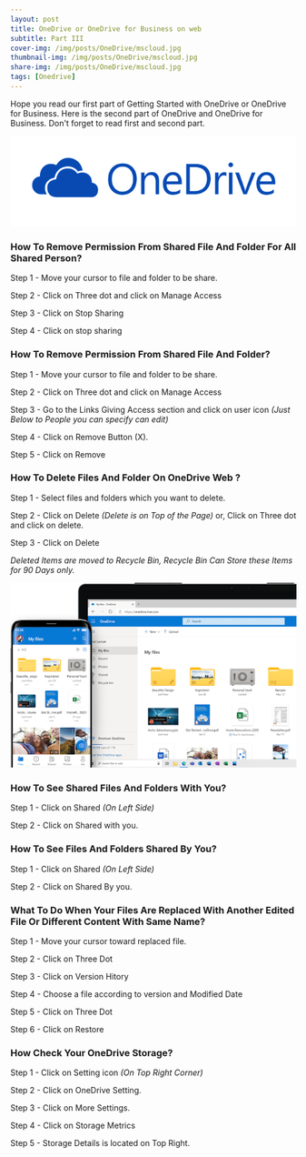 ```yaml
---
layout: post
title: OneDrive or OneDrive for Business on web
subtitle: Part III
cover-img: /img/posts/OneDrive/mscloud.jpg
thumbnail-img: /img/posts/OneDrive/mscloud.jpg
share-img: /img/posts/OneDrive/mscloud.jpg
tags: [Onedrive]
---
```

Hope you read our first part of Getting Started with OneDrive or OneDrive for Business. Here is the second part of OneDrive and OneDrive for Business. Don't forget to read first and second part.

![Onedrive](/img/posts/OneDrive/OneDrive-Logo.png)

### How To Remove Permission From Shared File And Folder For All Shared Person?

Step 1 - Move your cursor to file and folder to be share.

Step 2 - Click on Three dot and click on Manage Access

Step 3 - Click on Stop Sharing

Step 4 - Click on stop sharing

### How To Remove Permission From Shared File And Folder?

Step 1 - Move your cursor to file and folder to be share.

Step 2 - Click on Three dot and click on Manage Access

Step 3 - Go to the Links Giving Access section and click on user icon _(Just Below to People you can specify can edit)_

Step 4 - Click on Remove Button (X).

Step 5 - Click on Remove

### How To Delete Files And Folder On OneDrive Web ?

Step 1 - Select files and folders which you want to delete.

Step 2 - Click on Delete _(Delete is on Top of the Page)_ or, Click on Three dot and click on delete.

Step 3 - Click on Delete

_Deleted Items are moved to Recycle Bin, Recycle Bin Can Store these Items for 90 Days only._

![Onedrive](/img/posts/OneDrive/Onedriveimage.png)

### How To See Shared Files And Folders With You?

Step 1 - Click on Shared _(On Left Side)_

Step 2 - Click on Shared with you.

### How To See Files And Folders Shared By You?

Step 1 - Click on Shared _(On Left Side)_

Step 2 - Click on Shared By you.

### What To Do When Your Files Are Replaced With Another Edited File Or Different Content With Same Name?

Step 1 - Move your cursor toward replaced file.

Step 2 - Click on Three Dot

Step 3 - Click on Version Hitory

Step 4 - Choose a file according to version and Modified Date

Step 5 - Click on Three Dot

Step 6 - Click on Restore

### How Check Your OneDrive Storage?

Step 1 - Click on Setting icon _(On Top Right Corner)_

Step 2 - Click on OneDrive Setting.

Step 3 - Click on More Settings.

Step 4 - Click on Storage Metrics

Step 5 - Storage Details is located on Top Right.










